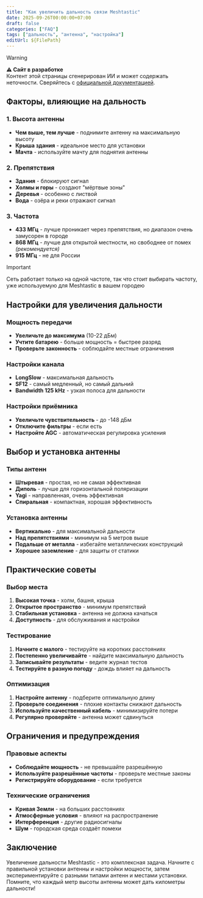 ```yaml
---
title: "Как увеличить дальность связи Meshtastic"
date: 2025-09-26T00:00:00+07:00
draft: false
categories: ["FAQ"]
tags: ["дальность", "антенна", "настройка"]
editUrl: ${FilePath}
---
```


> [!WARNING]
> **⚠️ Сайт в разработке**  
> Контент этой страницы сгенерирован ИИ и может содержать неточности. Сверяйтесь с [официальной документацией](https://meshtastic.org/docs/).

## Факторы, влияющие на дальность

### 1. Высота антенны
- **Чем выше, тем лучше** - поднимите антенну на максимальную высоту
- **Крыша здания** - идеальное место для установки
- **Мачта** - используйте мачту для поднятия антенны

### 2. Препятствия
- **Здания** - блокируют сигнал
- **Холмы и горы** - создают "мёртвые зоны"
- **Деревья** - особенно с листвой
- **Вода** - озёра и реки отражают сигнал

### 3. Частота
- **433 МГц** - лучше проникает через препятствия, но диапазон очень замусорен в городе
- **868 МГц** - лучше для открытой местности, но свободнее от помех *(рекомендуется)*
- **915 МГц** - не для России
> [!IMPORTANT]
> Сеть работает только на одной частоте, так что стоит выбирать частоту, уже используемую для Meshtastic в вашем городею

## Настройки для увеличения дальности

### Мощность передачи
- **Увеличьте до максимума** (10-22 дБм)
- **Учтите батарею** - больше мощность = быстрее разряд
- **Проверьте законность** - соблюдайте местные ограничения

### Настройки канала
- **LongSlow** - максимальная дальность
- **SF12** - самый медленный, но самый дальний
- **Bandwidth 125 kHz** - узкая полоса для дальности

### Настройки приёмника
- **Увеличьте чувствительность** - до -148 дБм
- **Отключите фильтры** - если есть
- **Настройте AGC** - автоматическая регулировка усиления

## Выбор и установка антенны

### Типы антенн
- **Штыревая** - простая, но не самая эффективная
- **Диполь** - лучше для горизонтальной поляризации
- **Yagi** - направленная, очень эффективная
- **Спиральная** - компактная, хорошая эффективность

### Установка антенны
- **Вертикально** - для максимальной дальности
- **Над препятствиями** - минимум на 5 метров выше
- **Подальше от металла** - избегайте металлических конструкций
- **Хорошее заземление** - для защиты от статики

## Практические советы

### Выбор места
1. **Высокая точка** - холм, башня, крыша
2. **Открытое пространство** - минимум препятствий
3. **Стабильная установка** - антенна не должна качаться
4. **Доступность** - для обслуживания и настройки

### Тестирование
1. **Начните с малого** - тестируйте на коротких расстояниях
2. **Постепенно увеличивайте** - найдите максимальную дальность
3. **Записывайте результаты** - ведите журнал тестов
4. **Тестируйте в разную погоду** - дождь влияет на дальность

### Оптимизация
1. **Настройте антенну** - подберите оптимальную длину
2. **Проверьте соединения** - плохие контакты снижают дальность
3. **Используйте качественный кабель** - минимизируйте потери
4. **Регулярно проверяйте** - антенна может сдвинуться

## Ограничения и предупреждения

### Правовые аспекты
- **Соблюдайте мощность** - не превышайте разрешённую
- **Используйте разрешённые частоты** - проверьте местные законы
- **Регистрируйте оборудование** - если требуется

### Технические ограничения
- **Кривая Земли** - на больших расстояниях
- **Атмосферные условия** - влияют на распространение
- **Интерференция** - другие радиосигналы
- **Шум** - городская среда создаёт помехи

## Заключение

Увеличение дальности Meshtastic - это комплексная задача. Начните с правильной установки антенны и настройки мощности, затем экспериментируйте с разными типами антенн и местами установки. Помните, что каждый метр высоты антенны может дать километры дальности!
